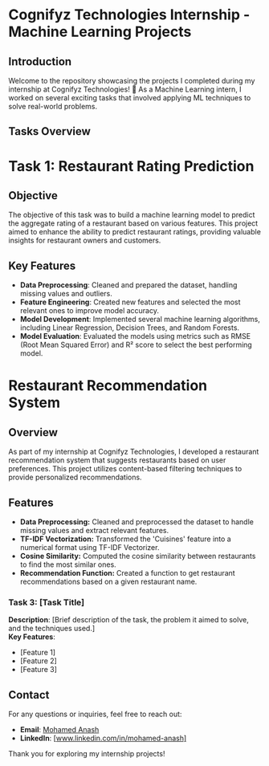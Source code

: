 # Cognifyz Technologies Internship - Machine Learning Projects

## Introduction
Welcome to the repository showcasing the projects I completed during my internship at Cognifyz Technologies! 🚀 As a Machine Learning intern, I worked on several exciting tasks that involved applying ML techniques to solve real-world problems.

## Tasks Overview

# Task 1: Restaurant Rating Prediction

## Objective
The objective of this task was to build a machine learning model to predict the aggregate rating of a restaurant based on various features. This project aimed to enhance the ability to predict restaurant ratings, providing valuable insights for restaurant owners and customers.

## Key Features
- **Data Preprocessing**: Cleaned and prepared the dataset, handling missing values and outliers.
- **Feature Engineering**: Created new features and selected the most relevant ones to improve model accuracy.
- **Model Development**: Implemented several machine learning algorithms, including Linear Regression, Decision Trees, and Random Forests.
- **Model Evaluation**: Evaluated the models using metrics such as RMSE (Root Mean Squared Error) and R² score to select the best performing model.

# Restaurant Recommendation System

## Overview

As part of my internship at Cognifyz Technologies, I developed a restaurant recommendation system that suggests restaurants based on user preferences. This project utilizes content-based filtering techniques to provide personalized recommendations.

## Features

- **Data Preprocessing:** Cleaned and preprocessed the dataset to handle missing values and extract relevant features.
- **TF-IDF Vectorization:** Transformed the 'Cuisines' feature into a numerical format using TF-IDF Vectorizer.
- **Cosine Similarity:** Computed the cosine similarity between restaurants to find the most similar ones.
- **Recommendation Function:** Created a function to get restaurant recommendations based on a given restaurant name.


### Task 3: [Task Title]
**Description**: [Brief description of the task, the problem it aimed to solve, and the techniques used.]  
**Key Features**:
- [Feature 1]
- [Feature 2]
- [Feature 3]



## Contact
For any questions or inquiries, feel free to reach out:

- **Email**: [Mohamed Anash](mailto:mohamedanash0404@gmail.com)
- **LinkedIn**: [www.linkedin.com/in/mohamed-anash]

Thank you for exploring my internship projects!

